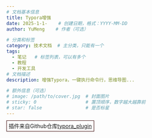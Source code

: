 ```yaml
---
# 文档基本信息
title: Typora增强
date: 2025-1-1-    # 创建日期，格式：YYYY-MM-DD
author: YuMeng    # 作者（可选）

# 分类和标签
category: 技术文档  # 主分类，只能有一个
tags: 
  - 笔记   # 标签列表，可以有多个
  - 教程   
  - 开发工具
# 文档描述
description: 增强Typora，一键执行命令行，思维导图...

# 额外信息（可选）
# image: /path/to/cover.jpg  # 封面图片
# sticky: 0                  # 置顶顺序，数字越大越靠前
# star: false                # 是否标星
---
```



<ReadingProgress/>

<span style="border:1px solid #330000;padding:5px;">插件来自Github仓库[typora_plugin](https://github.com/obgnail/typora_plugin)</span>

